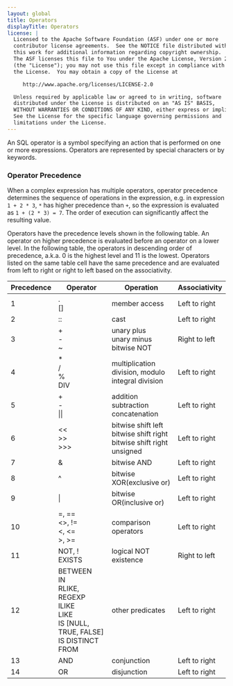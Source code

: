 ```yaml
---
layout: global
title: Operators
displayTitle: Operators
license: |
  Licensed to the Apache Software Foundation (ASF) under one or more
  contributor license agreements.  See the NOTICE file distributed with
  this work for additional information regarding copyright ownership.
  The ASF licenses this file to You under the Apache License, Version 2.0
  (the "License"); you may not use this file except in compliance with
  the License.  You may obtain a copy of the License at

     http://www.apache.org/licenses/LICENSE-2.0

  Unless required by applicable law or agreed to in writing, software
  distributed under the License is distributed on an "AS IS" BASIS,
  WITHOUT WARRANTIES OR CONDITIONS OF ANY KIND, either express or implied.
  See the License for the specific language governing permissions and
  limitations under the License.
---
```


An SQL operator is a symbol specifying an action that is performed on one or more expressions. Operators are represented by special characters or by keywords.

### Operator Precedence

When a complex expression has multiple operators, operator precedence determines the sequence of operations in the expression,
e.g. in expression `1 + 2 * 3`, `*` has higher precedence than `+`, so the expression is evaluated as `1 + (2 * 3) = 7`.
The order of execution can significantly affect the resulting value.

Operators have the precedence levels shown in the following table.
An operator on higher precedence is evaluated before an operator on a lower level.
In the following table, the operators in descending order of precedence, a.k.a. 0 is the highest level and 11 is the lowest.
Operators listed on the same table cell have the same precedence and are evaluated from left to right or right to left based on the associativity.

<table>
  <thead>
    <tr>
      <th>Precedence</th>
      <th>Operator</th>
      <th>Operation</th>
      <th>Associativity</th>
    </tr>
  </thead>
  <tbody>
    <tr>
      <td>1</td>
      <td>.<br/>[]</td>
      <td>member access</td>
      <td>Left to right</td>
    </tr>
    <tr>
      <td>2</td>
      <td>::</td>
      <td>cast</td>
      <td>Left to right</td>
    </tr>
    <tr>
      <td>3</td>
      <td>+<br/>-<br/>~</td>
      <td>unary plus<br/>unary minus<br/>bitwise NOT</td>
      <td>Right to left</td>
    </tr>
    <tr>
      <td>4</td>
      <td>*<br/>/<br/>%<br/>DIV</td>
      <td>multiplication<br/>division, modulo<br/>integral division</td>
      <td>Left to right</td>
    </tr>
    <tr>
      <td>5</td>
      <td>+<br/>-<br/>||</td>
      <td>addition<br/>subtraction<br/>concatenation</td>
      <td>Left to right</td>
    </tr>
    <tr>
      <td>6</td>
      <td>&lt;&lt;<br/>&gt;&gt;<br/>&gt;&gt;&gt;</td>
      <td>bitwise shift left<br/>bitwise shift right<br/>bitwise shift right unsigned</td>
      <td>Left to right</td>
    </tr>
    <tr>
      <td>7</td>
      <td>&</td>
      <td>bitwise AND</td>
      <td>Left to right</td>
    </tr>
    <tr>
      <td>8</td>
      <td>^</td>
      <td>bitwise XOR(exclusive or)</td>
      <td>Left to right</td>
    </tr>
    <tr>
      <td>9</td>
      <td>|</td>
      <td>bitwise OR(inclusive or)</td>
      <td>Left to right</td>
    </tr>
    <tr>
      <td>10</td>
      <td>=, ==<br/>&lt;&gt;, !=<br/>&lt;, &lt;=<br/>&gt;, &gt;=</td>
      <td>comparison operators</td>
      <td>Left to right</td>
    </tr>
    <tr>
      <td>11</td>
      <td>NOT, !<br/>EXISTS</td>
      <td>logical NOT<br/>existence</td>
      <td>Right to left</td>
    </tr>
    <tr>
      <td>12</td>
      <td>BETWEEN<br/>IN<br/>RLIKE, REGEXP<br/>ILIKE<br/>LIKE<br/>IS [NULL, TRUE, FALSE]<br/>IS DISTINCT FROM</td>
      <td>other predicates</td>
      <td>Left to right</td>
    </tr>
    <tr>
      <td>13</td>
      <td>AND</td>
      <td>conjunction</td>
      <td>Left to right</td>
    </tr>
    <tr>
      <td>14</td>
      <td>OR</td>
      <td>disjunction</td>
      <td>Left to right</td>
    </tr>
  </tbody>
</table>
